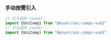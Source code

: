 ### 手动按需引入

```ts
// 引入组件 (vue2)：
import {UniComp} from "@esunr/uni-comps-vue2"
// 引入组件 (vue3)：
import {UniComp} from "@esunr/uni-comps-vue3"
```
